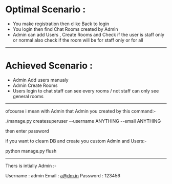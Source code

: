 # Optimal Scenario : 
- You make registration then clikc Back to login 
- You login then find Chat Rooms created by Admin 
- Admin can add Users , Create Rooms and Check if the user is staff only or normal also check if the room will be for staff only or for all 
---------------------------------
# Achieved Scenario :
- Admin Add users manualy 
- Admin Create Rooms
- Users login to chat 
staff can see every rooms / not staff can only see general rooms
-------------------------------------------------------------------------------
ofcourse i mean with Admin that Admin you created by this command:-

./manage.py createsuperuser --username ANYTHING --email ANYTHING 

then enter password

if you want to clearn DB and create you custom Admin and Users:-
 
python manage.py flush

--------------------------------------------------------------------------------

Thers is intially Admin :-

Username  : admin
Email : a@dm.in
Password : 123456



